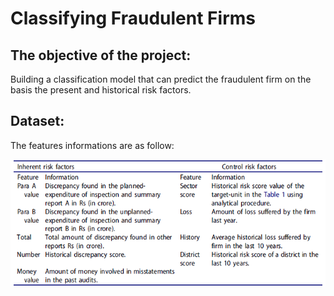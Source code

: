 # Classifying Fraudulent Firms

## The objective of the project: 
Building a classification model that can predict the fraudulent firm on the basis the present and historical risk factors. 

## Dataset:
The features informations are as follow:


![features](https://github.com/saeidesm/fraud_audit/blob/main/Fraudulent%20Firms%20Classification/Table_1_Features.png)

